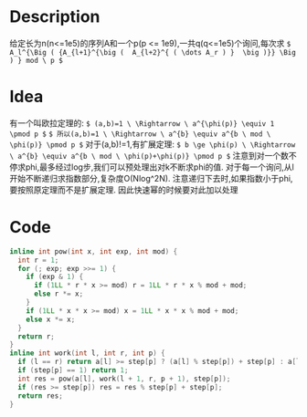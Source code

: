 # Description
给定长为n(n<=1e5)的序列A和一个p(p <= 1e9),一共q(q<=1e5)个询问,每次求
`$ A_l^{\Big ( {A_{l+1}^{\big (  A_{l+2}^{ ( \dots A_r ) }  \big )}} \Big ) } mod \ p $`
# Idea
有一个叫欧拉定理的:
`$ (a,b)=1 \ \Rightarrow \ a^{\phi(p)} \equiv 1 \pmod p $`
`$ 所以(a,b)=1 \ \Rightarrow \ a^{b} \equiv a^{b \ mod \ \phi(p)} \pmod p $`
对于(a,b)!=1,有扩展定理:
`$ b \ge \phi(p) \ \Rightarrow \ a^{b} \equiv a^{b \ mod \ \phi(p)+\phi(p)} \pmod p $`
注意到对一个数不停求phi,最多经过log步,我们可以预处理出对k不断求phi的值.
对于每一个询问,从l开始不断递归求指数部分,复杂度O(Nlog^2N).
注意递归下去时,如果指数小于phi,要按照原定理而不是扩展定理.
因此快速幂的时候要对此加以处理
# Code
```cpp Core Part
inline int pow(int x, int exp, int mod) {
  int r = 1;
  for (; exp; exp >>= 1) {
    if (exp & 1) {
      if (1LL * r * x >= mod) r = 1LL * r * x % mod + mod;
      else r *= x;
    }
    if (1LL * x * x >= mod) x = 1LL * x * x % mod + mod;
    else x *= x;
  }
  return r;
}
inline int work(int l, int r, int p) {
  if (l == r) return a[l] >= step[p] ? (a[l] % step[p]) + step[p] : a[l];
  if (step[p] == 1) return 1;
  int res = pow(a[l], work(l + 1, r, p + 1), step[p]);
  if (res >= step[p]) res = res % step[p] + step[p];
  return res;
}
```
